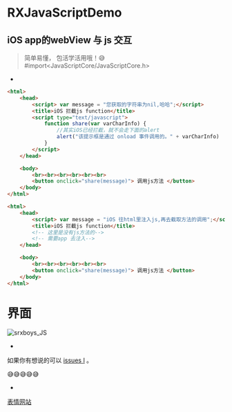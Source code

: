 # RXJavaScriptDemo

## iOS app的webView 与 js 交互
> 简单易懂， 包活学活用哦！:sweat_smile:
> #import\<JavaScriptCore/JavaScriptCore.h\>

-
```html
<html>
    <head>
        <script> var message = "您获取的字符串为nil,哈哈";</script>
        <title>iOS 拦截js function</title>
        <script type="text/javascript">
            function share(var varCharInfo) {
                //其实iOS已经拦截，就不会走下面的alert
                alert("该提示框是通过 onload 事件调用的。" + varCharInfo)
            }
        </script>
    </head>

    <body>
        <br><br><br><br><br><br>
        <button onclick="share(message)"> 调用js方法 </button>
    </body>
</html>
````

```html
<html>
    <head>
        <script> var message = "iOS 往html里注入js,再去截取方法的调用";</script>
        <title>iOS 拦截js function</title>
        <!-- 这里是没有js方法的-->
        <!-- 需要app 去注入-->
    </head>

    <body>
        <br><br><br><br><br><br>
        <button onclick="share(message)"> 调用js方法 </button>
    </body>
</html>
````



# 界面
![srxboys_JS](https://github.com/srxboys/RXJavaScriptDemo/blob/master/GIF/iOS_js.gif)

-

如果你有想说的可以 [issues I](https://github.com/srxboys/RXJavaScriptDemo/issues) 。

:sweat_smile::sweat_smile::sweat_smile::sweat_smile::sweat_smile:

-
[表情网站](http://www.emoji-cheat-sheet.com/)
